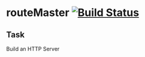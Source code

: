 # routeMaster   [![Build Status](https://travis-ci.org/sohbaker/routeMaster.svg?branch=master)](https://travis-ci.org/sohbaker/routeMaster)

## Task
Build an HTTP Server